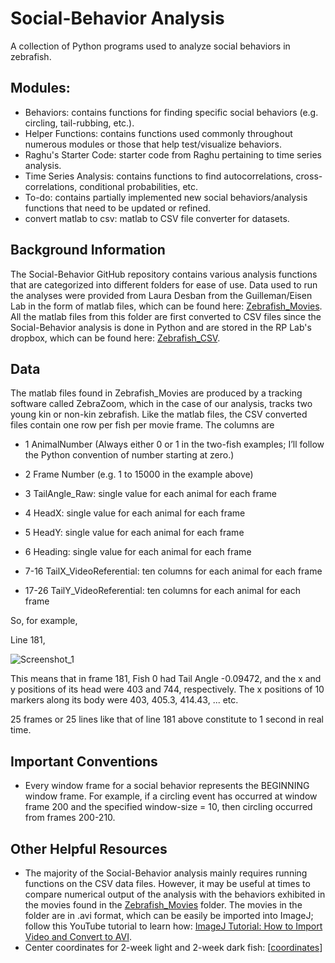 # Social-Behavior Analysis
A collection of Python programs used to analyze social behaviors in zebrafish. 

## Modules:
- Behaviors: contains functions for finding specific social behaviors (e.g. circling, tail-rubbing, etc.).
- Helper Functions: contains functions used commonly throughout numerous modules or those that help test/visualize behaviors.
- Raghu's Starter Code: starter code from Raghu pertaining to time series analysis.
- Time Series Analysis: contains functions to find autocorrelations, cross-correlations, conditional probabilities, etc.
- To-do: contains partially implemented new social behaviors/analysis functions that need to be updated or refined. 
- convert matlab to csv: matlab to CSV file converter for datasets.

## Background Information

The Social-Behavior GitHub repository contains various analysis functions that are categorized into different folders for ease of use. Data used to run the analyses were provided from Laura Desban from the Guilleman/Eisen Lab in the form of matlab files, which can be found here: [Zebrafish_Movies](https://uoregon-my.sharepoint.com/personal/ldesban_uoregon_edu/_layouts/15/onedrive.aspx?ct=1657672326833&or=OWA%2DNT&cid=423ec170%2D2e9a%2D7d6d%2D0ad9%2D13f713270cc0&ga=1&id=%2Fpersonal%2Fldesban%5Fuoregon%5Fedu%2FDocuments%2FBehavior%2FSocial%20behavior%20analysis). All the matlab files from this folder are first converted to CSV files since the Social-Behavior analysis is done in Python and are stored in the RP Lab's dropbox, which can be found here: [Zebrafish_CSV](https://www.dropbox.com/home/Data%20(Other)/Fish%20Tracking%20and%20Behavior).

## Data

The matlab files found in Zebrafish_Movies are produced by a tracking software called ZebraZoom, which in the case of our analysis, tracks two young kin or non-kin zebrafish. Like the matlab files, the CSV converted files contain one row per fish per movie frame. The columns are 


- 1 AnimalNumber (Always either 0 or 1 in the two-fish examples; I’ll follow the Python convention of number starting at zero.)

- 2 Frame Number (e.g. 1 to 15000 in the example above)

- 3 TailAngle_Raw: single value for each animal for each frame

- 4 HeadX: single value for each animal for each frame

- 5 HeadY: single value for each animal for each frame

- 6 Heading: single value for each animal for each frame

- 7-16 TailX_VideoReferential: ten columns for each animal for each frame

- 17-26 TailY_VideoReferential: ten columns for each animal for each frame


So, for example,

Line 181,

![Screenshot_1](https://github.com/rplab/Social-Behavior/assets/8672353/6acea16e-8557-4b23-ad1e-43f1e9a769d2)

This means that in frame 181, Fish 0 had Tail Angle -0.09472, and the x and y positions of its head were 403 and 744, respectively. The x positions of 10 markers along its body were 403, 405.3, 414.43, ... etc.

25 frames or 25 lines like that of line 181 above constitute to 1 second in real time. 

## Important Conventions 
- Every window frame for a social behavior represents the BEGINNING window frame. For example, if a circling event has occurred at window frame 200 and the specified window-size = 10, then circling occurred from frames 200-210.

## Other Helpful Resources 

- The majority of the Social-Behavior analysis mainly requires running functions on the CSV data files. However, it may be useful at times to compare numerical output of the analysis with the behaviors exhibited in the movies found in the [Zebrafish_Movies](https://uoregon-my.sharepoint.com/personal/ldesban_uoregon_edu/_layouts/15/onedrive.aspx?ct=1657672326833&or=OWA%2DNT&cid=423ec170%2D2e9a%2D7d6d%2D0ad9%2D13f713270cc0&ga=1&id=%2Fpersonal%2Fldesban%5Fuoregon%5Fedu%2FDocuments%2FBehavior%2FSocial%20behavior%20analysis) folder. The movies in the folder are in .avi format, which can be easily be imported into ImageJ; follow this YouTube tutorial to learn how: [ImageJ Tutorial: How to Import Video and Convert to AVI](https://www.youtube.com/watch?v=X29zKkvKwEk).
- Center coordinates for 2-week light and 2-week dark fish: [[coordinates](https://uoregon-my.sharepoint.com/:x:/r/personal/ldesban_uoregon_edu/_layouts/15/Doc.aspx?sourcedoc=%7B3156CAF3-F85D-48C9-A6D1-67D675E4B808%7D&file=SocPref_3456.xlsx&action=default&mobileredirect=true)] 
